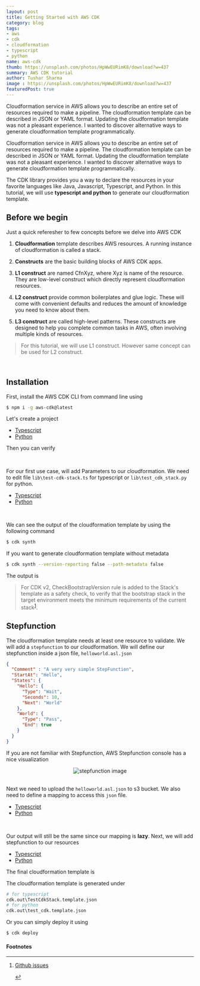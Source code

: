 ```yaml
---
layout: post
title: Getting Started with AWS CDK 
category: blog
tags:
- aws
- cdk
- cloudformation
- typescript
- python
name: aws-cdk
thumb: https://unsplash.com/photos/HpWwEURimK8/download?w=437
summary: AWS CDK tutorial
author: Tushar Sharma
image : https://unsplash.com/photos/HpWwEURimK8/download?w=437
featuredPost: true
---
```


Cloudformation service in AWS allows you to describe an entire set of resources required to make a pipeline. The cloudformation template can be described in JSON or YAML format. Updating the cloudformation template was not a pleasant experience. I wanted to discover alternative ways to generate cloudformation template programmatically.<!-- truncate_here -->

<link rel="stylesheet" type="text/css" href="{{ root_url }}/css/chat.css">
<link rel="stylesheet" href="{{ root_url }}/css/multipleTab.css"/>
<script src="{{ root_url }}/js/jquery.easytabs.min.js"></script>
<script src="{{ root_url }}/js/multipleTab.js"></script>

<p>Cloudformation service in AWS allows you to describe an entire set of resources required to make a pipeline. The cloudformation template can be described in JSON or YAML format. Updating the cloudformation template was not a pleasant experience. I wanted to discover alternative ways to generate cloudformation template programmatically.</p>

The CDK library provides you a way to declare the resources in your favorite languages like Java, Javascript, Typescript, and Python. In this tutorial, we will use **typescript and python** to generate our cloudformation template.

## Before we begin

Just a quick referesher to few concepts before we delve into AWS CDK 

1. **Cloudformation** template describes AWS resources. A running instance of cloudformation is called a stack. 

2. **Constructs** are the basic building blocks of AWS CDK apps.

3. **L1 construct** are named CfnXyz, where Xyz is name of the resource. They are low-level construct which directly represent cloudformation resources. 

4. **L2 construct** provide common boilerplates and glue logic. These will come with convenient defaults and reduces the amount of knowledge you need to know about them. 

5. **L3 construct** are called high-level patterns. These constructs are designed to help you complete common tasks in AWS, often involving multiple kinds of resources. 


<blockquote class="attention">
<i style="color: red; " class="fas fa-exclamation"></i>
For this tutorial, we will use L1 construct. However same concept can be used for L2 construct.
</blockquote>

<br>

## Installation

First, install the AWS CDK CLI from command line using

```bash
$ npm i -g aws-cdk@latest
```

Let's create a project

<div class="tab-container">
  <ul>
    <li class="tab Typescript1"><a href="#Typescript1">Typescript</a></li>
    <li class="tab Python1"><a href="#Python1">Python</a></li>
  </ul>

   <div class="codeSample Typescript1" id="Typescript1">
      <script src="https://gist.github.com/tushar-sharma/167a194b3e9258d39e176905a6788d9b.js?file=initial1.sh"></script>
   </div>

   <div class="codeSample Python1" id="Python1">
      <script src="https://gist.github.com/tushar-sharma/167a194b3e9258d39e176905a6788d9b.js?file=initial2.sh"></script>   
  </div>

</div>

Then you can verify 
    
<script src="https://gist.github.com/tushar-sharma/167a194b3e9258d39e176905a6788d9b.js?file=cdk-doctor.sh"></script><br>


For our first use case, will add Parameters to our cloudformation. We need to edit file `lib\test-cdk-stack.ts` for typescript or `lib\test_cdk_stack.py` for python.

<div class="tab-container">
  <ul>
    <li class="tab Typescript2"><a href="#Typescript2">Typescript</a></li>
    <li class="tab Python2"><a href="#Python2">Python</a></li>
  </ul>

   <div class="codeSample Typescript2" id="Typescript2">
      <script src="https://gist.github.com/tushar-sharma/167a194b3e9258d39e176905a6788d9b.js?file=test-cdk-stack.ts"></script>
   </div>

   <div class="codeSample Python2" id="Python2">
      <script src="https://gist.github.com/tushar-sharma/167a194b3e9258d39e176905a6788d9b.js?file=test_cdk_stack.py"></script>   
  </div>

</div><br>

We can see the output of the cloudformation template by using the following command

```bash
$ cdk synth
```

If you want to generate cloudformation template without metadata

```bash
$ cdk synth --version-reporting false --path-metadata false 
```

The output is 

<script src="https://gist.github.com/tushar-sharma/167a194b3e9258d39e176905a6788d9b.js?file=synth_output1.yaml"></script>


<blockquote class="attention">
For CDK v2, CheckBootstrapVersion rule is added to the Stack's template as a safety check, to verify that the bootstrap stack in the target environment meets the minimum requirements of the current stack<sup><a href='#fn:1' rel='footnote'>1</a></sup>.
</blockquote>

## Stepfunction

The cloudformation template needs at least one resource to validate. We will add a `stepfunction` to our cloudformation. We will define our stepfunction inside a json file, `helloworld.asl.json`

```json
{
  "Comment" : "A very very simple StepFunction",
  "StartAt": "Hello", 
  "States": {
    "Hello": {
      "Type": "Wait",
      "Seconds": 10,
      "Next": "World"
    },
    "World": {
      "Type": "Pass",
      "End": true
    }
  }
}
```


If you are not familiar with Stepfunction, AWS Stepfunction console has a nice visualization

<center>
<img src="https://docs.aws.amazon.com/step-functions/latest/dg/images/tutorial-getting-started-visual-pane-render.png" alt="stepfunction image">
</center><br>

Next we need to upload the `helloworld.asl.json` to s3 bucket. We also need to define a mapping to access this `json` file.


<div class="tab-container">
  <ul>
    <li class="tab Typescript3"><a href="#Typescript3">Typescript</a></li>
    <li class="tab Python3"><a href="#Python3">Python</a></li>
  </ul>

   <div class="codeSample Typescript3" id="Typescript3">
      <script src="https://gist.github.com/tushar-sharma/167a194b3e9258d39e176905a6788d9b.js?file=test-cdk-stack2.ts"></script>
   </div>

   <div class="codeSample Python3" id="Python3">
      <script src="https://gist.github.com/tushar-sharma/167a194b3e9258d39e176905a6788d9b.js?file=test_cdk_stack2.py"></script>   
  </div>

</div><br>



Our output will still be the same since our mapping is **lazy**. Next, we will add stepfunction to our resources

<div class="tab-container">
  <ul>
    <li class="tab Typescript4"><a href="#Typescript4">Typescript</a></li>
    <li class="tab Python4"><a href="#Python4">Python</a></li>
  </ul>

   <div class="codeSample Typescript4" id="Typescript4">
      <script src="https://gist.github.com/tushar-sharma/167a194b3e9258d39e176905a6788d9b.js?file=test-cdk-stack3.ts"></script>
   </div>

   <div class="codeSample Python4" id="Python4">
      <script src="https://gist.github.com/tushar-sharma/167a194b3e9258d39e176905a6788d9b.js?file=test_cdk_stack3.py"></script>   
  </div>

</div>

The final cloudformation template is

<script src="https://gist.github.com/tushar-sharma/167a194b3e9258d39e176905a6788d9b.js?file=synth_output2.yaml"></script>

The cloudformation template is generated under 

```python
# for typescript
cdk.out\TestCdkStack.template.json
# for python 
cdk.out\test_cdk.template.json
```

Or you can simply deploy it using

```bash
$ cdk deploy
```

<div class='footnotes'><h4>Footnotes</h4><hr />
  <ol>
    <li id='fn:1'>
         <p><a href="https://github.com/aws/aws-cdk/issues/17942" target="_blank">Github issues</a></p>
         <a href='#fnref:1' rev='footnote'>&#8617;</a>
    </li>
  </ol>
</div>

